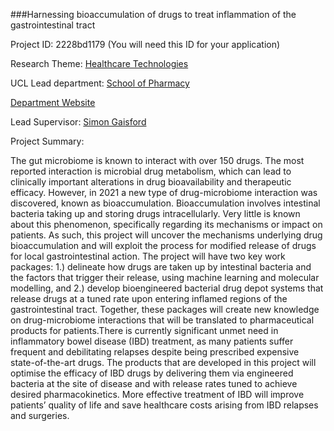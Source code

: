 ###Harnessing bioaccumulation of drugs to treat inflammation of the gastrointestinal tract

Project ID: 2228bd1179
(You will need this ID for your application)

Research Theme: [Healthcare Technologies](../themes/healthcare-technologies.md)

UCL Lead department: [School of Pharmacy](../departments/school-of-pharmacy.md)

[Department Website](https://www.ucl.ac.uk/pharmacy)

Lead Supervisor: [Simon Gaisford](https://iris.ucl.ac.uk/iris/browse/profile?upi=SGAIS88)

Project Summary:

The gut microbiome is known to interact with over 150 drugs. The most reported interaction is microbial drug metabolism, which can lead to clinically important alterations in drug bioavailability and therapeutic efficacy. However, in 2021 a new type of drug-microbiome interaction was discovered, known as bioaccumulation. Bioaccumulation involves intestinal bacteria taking up and storing drugs intracellularly. Very little is known about this phenomenon, specifically regarding its mechanisms or impact on patients. As such, this project will uncover the mechanisms underlying drug bioaccumulation and will exploit the process for modified release of drugs for local gastrointestinal action. The project will have two key work packages: 1.) delineate how drugs are taken up by intestinal bacteria and the factors that trigger their release, using machine learning and molecular modelling, and 2.) develop bioengineered bacterial drug depot systems that release drugs at a tuned rate upon entering inflamed regions of the gastrointestinal tract. Together, these packages will create new knowledge on drug-microbiome interactions that will be translated to pharmaceutical products for patients.There is currently significant unmet need in inflammatory bowel disease (IBD) treatment, as many patients suffer frequent and debilitating relapses despite being prescribed expensive state-of-the-art drugs. The products that are developed in this project will optimise the efficacy of IBD drugs by delivering them via engineered bacteria at the site of disease and with release rates tuned to achieve desired pharmacokinetics. More effective treatment of IBD will improve patients’ quality of life and save healthcare costs arising from IBD relapses and surgeries.